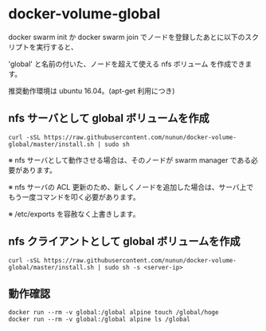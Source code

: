 # docker-volume-global

docker swarm init か docker swarm join でノードを登録したあとに以下のスクリプトを実行すると、

'global' と名前の付いた、ノードを超えて使える nfs ボリューム を作成できます。

推奨動作環境は ubuntu 16.04。(apt-get 利用につき)

## nfs サーバとして global ボリュームを作成

````
curl -sSL https://raw.githubusercontent.com/nunun/docker-volume-global/master/install.sh | sudo sh
````

※ nfs サーバとして動作させる場合は、そのノードが swarm manager である必要があります。

※ nfs サーバの ACL 更新のため、新しくノードを追加した場合は、サーバ上でもう一度コマンドを叩く必要があります。

※ /etc/exports を容赦なく上書きします。

## nfs クライアントとして global ボリュームを作成

````
curl -sSL https://raw.githubusercontent.com/nunun/docker-volume-global/master/install.sh | sudo sh -s <server-ip>
````

## 動作確認

````
docker run --rm -v global:/global alpine touch /global/hoge
docker run --rm -v global:/global alpine ls /global
````
